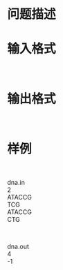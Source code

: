 

# 问题描述</b>



# 输入格式


<br/>

# 输出格式


<br/>

# 样例


<br/>
<p>
	dna.in<br/>
2<br/>
ATACCG<br/>
TCG<br/>
ATACCG<br/>
CTG
</p>
<br/>
<p>
	dna.out<br/>
4<br/>
-1<span></span> 
</p>
